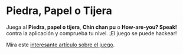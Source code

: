 # Piedra, Papel o Tijera

Juega al **Piedra, papel o tijera**, **Chin chan pu** o **How-are-you? Speak!** contra la aplicación y comprueba tu nivel. ¡El juego se puede hackear!

Mira este [interesante artículo sobre el juego](https://www.bbvaopenmind.com/ciencia/matematicas/como-ganar-siempre-a-piedra-papel-o-tijera/).
